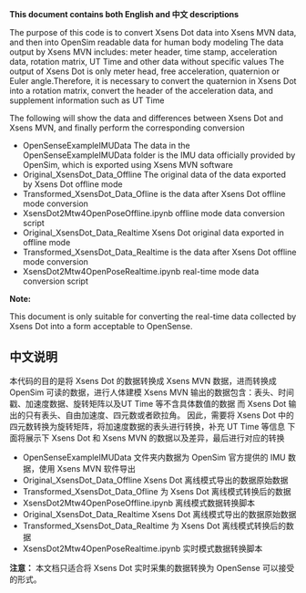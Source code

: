 **This document contains both English and 中文 descriptions**

The purpose of this code is to convert Xsens Dot data into Xsens MVN data, and then into OpenSim readable data for human body modeling
The data output by Xsens MVN includes: meter header, time stamp, acceleration data, rotation matrix, UT Time and other data without specific values
The output of Xsens Dot is only meter head, free acceleration, quaternion or Euler angle.Therefore, it is necessary to convert the quaternion in Xsens Dot into a rotation matrix, convert the header of the acceleration data, and supplement information such as UT Time

The following will show the data and differences between Xsens Dot and Xsens MVN, and finally perform the corresponding conversion
- OpenSenseExampleIMUData                     The data in the OpenSenseExampleIMUData folder is the IMU data officially provided by OpenSim, which is exported using Xsens MVN software
- Original_XsensDot_Data_Offline               The original data of the data exported by Xsens Dot offline mode
- Transformed_XsensDot_Data_Ofline             is the data after Xsens Dot offline mode conversion
- XsensDot2Mtw4OpenPoseOffline.ipynb           offline mode data conversion script
- Original_XsensDot_Data_Realtime              Xsens Dot original data exported in offline mode
- Transformed_XsensDot_Data_Realtime           is the data after Xsens Dot offline mode conversion
- XsensDot2Mtw4OpenPoseRealtime.ipynb          real-time mode data conversion script



**Note:**

This document is only suitable for converting the real-time data collected by Xsens Dot into a form acceptable to OpenSense.



## 中文说明
本代码的目的是将 Xsens Dot 的数据转换成 Xsens MVN 数据，进而转换成 OpenSim 可读的数据，进行人体建模
Xsens MVN 输出的数据包含：表头、时间戳、加速度数据、旋转矩阵以及UT Time 等不含具体数值的数据
而 Xsens Dot 输出的只有表头、自由加速度、四元数或者欧拉角。
因此，需要将 Xsens Dot 中的四元数转换为旋转矩阵，将加速度数据的表头进行转换，补充 UT Time 等信息
下面将展示下 Xsens Dot 和 Xsens MVN 的数据以及差异，最后进行对应的转换
- OpenSenseExampleIMUData  文件夹内数据为       OpenSim 官方提供的 IMU 数据，使用 Xsens MVN 软件导出
- Original_XsensDot_Data_Offline               Xsens Dot 离线模式导出的数据原始数据
- Transformed_XsensDot_Data_Ofline             为 Xsens Dot 离线模式转换后的数据
- XsensDot2Mtw4OpenPoseOffline.ipynb           离线模式数据转换脚本
- Original_XsensDot_Data_Realtime              Xsens Dot 离线模式导出的数据原始数据
- Transformed_XsensDot_Data_Realtime           为 Xsens Dot 离线模式转换后的数据
- XsensDot2Mtw4OpenPoseRealtime.ipynb          实时模式数据转换脚本

**注意：**
本文档只适合将 Xsens Dot 实时采集的数据转换为 OpenSense 可以接受的形式。


